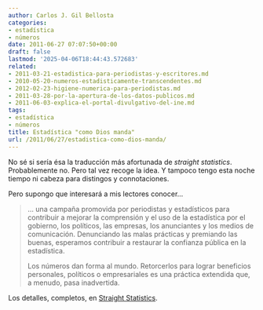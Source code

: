 ```yaml
---
author: Carlos J. Gil Bellosta
categories:
- estadística
- números
date: 2011-06-27 07:07:50+00:00
draft: false
lastmod: '2025-04-06T18:44:43.572683'
related:
- 2011-03-21-estadistica-para-periodistas-y-escritores.md
- 2010-05-20-numeros-estadisticamente-transcendentes.md
- 2012-02-23-higiene-numerica-para-periodistas.md
- 2011-03-28-por-la-apertura-de-los-datos-publicos.md
- 2011-06-03-explica-el-portal-divulgativo-del-ine.md
tags:
- estadística
- números
title: Estadística "como Dios manda"
url: /2011/06/27/estadistica-como-dios-manda/
---
```


No sé si sería ésa la traducción más afortunada de _straight statistics_. Probablemente no. Pero tal vez recoge la idea. Y tampoco tengo esta noche tiempo ni cabeza para distingos y connotaciones.

Pero supongo que interesará a mis lectores conocer...


>... una campaña promovida por periodistas y estadísticos para contribuir a mejorar la comprensión y el uso de la estadística por el gobierno, los políticos, las empresas, los anunciantes y los medios de comunicación. Denunciando las malas prácticas y premiando las buenas, esperamos contribuir a restaurar la confianza pública en la estadística.
>
>Los números dan forma al mundo. Retorcerlos para lograr beneficios personales, políticos o empresariales es una práctica extendida que, a menudo, pasa inadvertida.


Los detalles, completos, en [Straight Statistics](http://www.straightstatistics.org/).